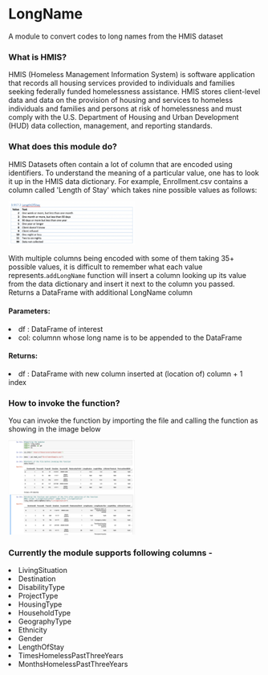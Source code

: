 # LongName
A module to convert codes to long names from the HMIS dataset

### What is HMIS?
HMIS (Homeless Management Information System) is software application that records all housing services provided to individuals and families seeking federally funded homelessness assistance. HMIS stores client-level data and data on the provision of housing and services to homeless individuals and families and persons at risk of homelessness and must comply with the U.S. Department of Housing and Urban Development (HUD) data collection, management, and reporting standards.

### What does this module do?
HMIS Datasets often contain a lot of column that are encoded using identifiers. To understand the meaning of a particular value, one has to look it up in the HMIS data dictionary.
For example, Enrollment.csv contains a column called 'Length of Stay' which takes nine possible values as follows:

<img src="IMG1.png" width="50%" />


With multiple columns being encoded with some of them taking 35+ possible values, it is difficult to remember what each value represents.`addLongName` function will insert a column looking up its value from the data dictionary and insert it next to the column you passed.
Returns a DataFrame with additional LongName column

#### Parameters:
<li> df : DataFrame of interest</li> 

<li> col: columnn whose long name is to be appended to the DataFrame</li> 

#### Returns:
<li> df : DataFrame with new column inserted at (location of) column + 1 index</li> 
  

### How to invoke the function?

You can invoke the function by importing the file and calling the function as showing in the image below

<img src="IMG3.png" width="50%" />


### Currently the module supports following columns - 
<li>LivingSituation</li>
<li>Destination</li>
<li>DisabilityType</li>
<li>ProjectType</li>
<li>HousingType</li>
<li>HouseholdType</li>
<li>GeographyType</li>
<li>Ethnicity</li>
<li>Gender</li>
<li>LengthOfStay</li>
<li>TimesHomelessPastThreeYears</li>
<li>MonthsHomelessPastThreeYears</li>
